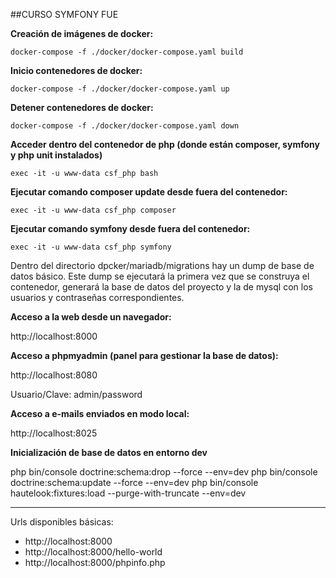 ##CURSO SYMFONY FUE

**Creación de imágenes de docker:**
```
docker-compose -f ./docker/docker-compose.yaml build
```

**Inicio contenedores de docker:**
```
docker-compose -f ./docker/docker-compose.yaml up
```

**Detener contenedores de docker:**
```
docker-compose -f ./docker/docker-compose.yaml down
```

**Acceder dentro del contenedor de php (donde están composer, symfony y php unit instalados)**
```
exec -it -u www-data csf_php bash
```

**Ejecutar comando composer update desde fuera del contenedor:**
```
exec -it -u www-data csf_php composer
```

**Ejecutar comando symfony desde fuera del contenedor:**
```
exec -it -u www-data csf_php symfony
```

Dentro del directorio dpcker/mariadb/migrations hay un dump de base de datos básico. 
Este dump se ejecutará la primera vez que se construya el contenedor, generará la base de datos del proyecto y la de mysql con los usuarios y contraseñas correspondientes.

**Acceso a la web desde un navegador:**

http://localhost:8000

**Acceso a phpmyadmin (panel para gestionar la base de datos):**

http://localhost:8080

Usuario/Clave: admin/password

**Acceso a e-mails enviados en modo local:**

http://localhost:8025

**Inicialización de base de datos en entorno dev**


php bin/console doctrine:schema:drop --force --env=dev
php bin/console doctrine:schema:update --force --env=dev
php bin/console hautelook:fixtures:load --purge-with-truncate --env=dev

___

Urls disponibles básicas:

- http://localhost:8000
- http://localhost:8000/hello-world
- http://localhost:8000/phpinfo.php
